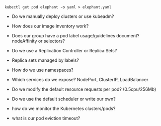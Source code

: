 `kubectl get pod elephant -o yaml > elephant.yaml`

-   Do we manually deploy clusters or use kubeadm?

-   How does our image inventory work?

-   Does our group have a pod label usage/guidelines document? nodeAffinity or selectors?

-   Do we use a Replication Controller or Replica Sets?
-   Replica sets managed by labels?

-   How do we use namespaces?

-   Which services do we expose? NodePort, ClusterIP, LoadBalancer

-   Do we modify the default resource requests per pod? (0.5cpu/256Mb)

-   Do we use the default scheduler or write our own?

-   how do we monitor the Kubernetes clusters/pods?

-   what is our pod eviction timeout?

